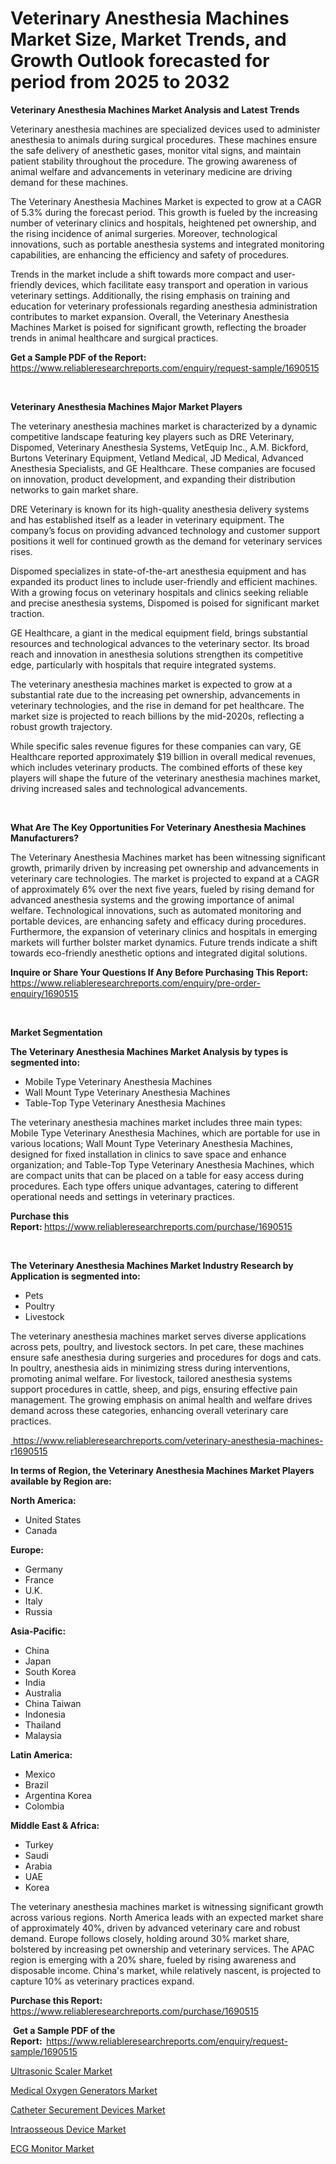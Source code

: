 <p><h1>Veterinary Anesthesia Machines Market Size, Market Trends, and Growth Outlook forecasted for period from 2025 to 2032</h1></p><p><strong>Veterinary Anesthesia Machines Market Analysis and Latest Trends</strong></p>
<p><p>Veterinary anesthesia machines are specialized devices used to administer anesthesia to animals during surgical procedures. These machines ensure the safe delivery of anesthetic gases, monitor vital signs, and maintain patient stability throughout the procedure. The growing awareness of animal welfare and advancements in veterinary medicine are driving demand for these machines.</p><p>The Veterinary Anesthesia Machines Market is expected to grow at a CAGR of 5.3% during the forecast period. This growth is fueled by the increasing number of veterinary clinics and hospitals, heightened pet ownership, and the rising incidence of animal surgeries. Moreover, technological innovations, such as portable anesthesia systems and integrated monitoring capabilities, are enhancing the efficiency and safety of procedures. </p><p>Trends in the market include a shift towards more compact and user-friendly devices, which facilitate easy transport and operation in various veterinary settings. Additionally, the rising emphasis on training and education for veterinary professionals regarding anesthesia administration contributes to market expansion. Overall, the Veterinary Anesthesia Machines Market is poised for significant growth, reflecting the broader trends in animal healthcare and surgical practices.</p></p>
<p><strong>Get a Sample PDF of the Report:&nbsp;</strong> <a href="https://www.reliableresearchreports.com/enquiry/request-sample/1690515?utm_campaign=113&utm_medium=2&utm_source=Github&utm_content=ia&utm_term=04032025&utm_id=veterinary-anesthesia-machines">https://www.reliableresearchreports.com/enquiry/request-sample/1690515</a></p>
<p>&nbsp;</p>
<p><strong>Veterinary Anesthesia Machines Major Market Players</strong></p>
<p><p>The veterinary anesthesia machines market is characterized by a dynamic competitive landscape featuring key players such as DRE Veterinary, Dispomed, Veterinary Anesthesia Systems, VetEquip Inc., A.M. Bickford, Burtons Veterinary Equipment, Vetland Medical, JD Medical, Advanced Anesthesia Specialists, and GE Healthcare. These companies are focused on innovation, product development, and expanding their distribution networks to gain market share.</p><p>DRE Veterinary is known for its high-quality anesthesia delivery systems and has established itself as a leader in veterinary equipment. The company’s focus on providing advanced technology and customer support positions it well for continued growth as the demand for veterinary services rises.</p><p>Dispomed specializes in state-of-the-art anesthesia equipment and has expanded its product lines to include user-friendly and efficient machines. With a growing focus on veterinary hospitals and clinics seeking reliable and precise anesthesia systems, Dispomed is poised for significant market traction.</p><p>GE Healthcare, a giant in the medical equipment field, brings substantial resources and technological advances to the veterinary sector. Its broad reach and innovation in anesthesia solutions strengthen its competitive edge, particularly with hospitals that require integrated systems.</p><p>The veterinary anesthesia machines market is expected to grow at a substantial rate due to the increasing pet ownership, advancements in veterinary technologies, and the rise in demand for pet healthcare. The market size is projected to reach billions by the mid-2020s, reflecting a robust growth trajectory.</p><p>While specific sales revenue figures for these companies can vary, GE Healthcare reported approximately $19 billion in overall medical revenues, which includes veterinary products. The combined efforts of these key players will shape the future of the veterinary anesthesia machines market, driving increased sales and technological advancements.</p></p>
<p>&nbsp;</p>
<p><strong>What Are The Key Opportunities For Veterinary Anesthesia Machines Manufacturers?</strong></p>
<p><p>The Veterinary Anesthesia Machines market has been witnessing significant growth, primarily driven by increasing pet ownership and advancements in veterinary care technologies. The market is projected to expand at a CAGR of approximately 6% over the next five years, fueled by rising demand for advanced anesthesia systems and the growing importance of animal welfare. Technological innovations, such as automated monitoring and portable devices, are enhancing safety and efficacy during procedures. Furthermore, the expansion of veterinary clinics and hospitals in emerging markets will further bolster market dynamics. Future trends indicate a shift towards eco-friendly anesthetic options and integrated digital solutions.</p></p>
<p><strong>Inquire or Share Your Questions If Any Before Purchasing This Report:</strong> <a href="https://www.reliableresearchreports.com/enquiry/pre-order-enquiry/1690515?utm_campaign=113&utm_medium=2&utm_source=Github&utm_content=ia&utm_term=04032025&utm_id=veterinary-anesthesia-machines">https://www.reliableresearchreports.com/enquiry/pre-order-enquiry/1690515</a></p>
<p>&nbsp;</p>
<p><strong>Market Segmentation</strong></p>
<p><strong>The Veterinary Anesthesia Machines Market Analysis by types is segmented into:</strong></p>
<p><ul><li>Mobile Type Veterinary Anesthesia Machines</li><li>Wall Mount Type Veterinary Anesthesia Machines</li><li>Table-Top Type Veterinary Anesthesia Machines</li></ul></p>
<p><p>The veterinary anesthesia machines market includes three main types: Mobile Type Veterinary Anesthesia Machines, which are portable for use in various locations; Wall Mount Type Veterinary Anesthesia Machines, designed for fixed installation in clinics to save space and enhance organization; and Table-Top Type Veterinary Anesthesia Machines, which are compact units that can be placed on a table for easy access during procedures. Each type offers unique advantages, catering to different operational needs and settings in veterinary practices.</p></p>
<p><strong>Purchase this Report:&nbsp;</strong><a href="https://www.reliableresearchreports.com/purchase/1690515?utm_campaign=113&utm_medium=2&utm_source=Github&utm_content=ia&utm_term=04032025&utm_id=veterinary-anesthesia-machines">https://www.reliableresearchreports.com/purchase/1690515</a></p>
<p>&nbsp;</p>
<p><strong>The Veterinary Anesthesia Machines Market Industry Research by Application is segmented into:</strong></p>
<p><ul><li>Pets</li><li>Poultry</li><li>Livestock</li></ul></p>
<p><p>The veterinary anesthesia machines market serves diverse applications across pets, poultry, and livestock sectors. In pet care, these machines ensure safe anesthesia during surgeries and procedures for dogs and cats. In poultry, anesthesia aids in minimizing stress during interventions, promoting animal welfare. For livestock, tailored anesthesia systems support procedures in cattle, sheep, and pigs, ensuring effective pain management. The growing emphasis on animal health and welfare drives demand across these categories, enhancing overall veterinary care practices.</p></p>
<p><a href="https://www.reliableresearchreports.com/veterinary-anesthesia-machines-r1690515?utm_campaign=113&utm_medium=2&utm_source=Github&utm_content=ia&utm_term=04032025&utm_id=veterinary-anesthesia-machines">&nbsp;https://www.reliableresearchreports.com/veterinary-anesthesia-machines-r1690515</a></p>
<p><strong>In terms of Region, the Veterinary Anesthesia Machines Market Players available by Region are:</strong></p>
<p>
    <p> <strong> North America: </strong>
        <ul>
            <li>United States</li>
            <li>Canada</li>
        </ul>
        </p> 
    <p> <strong> Europe: </strong>
        <ul>
            <li>Germany</li>
            <li>France</li>
            <li>U.K.</li>
            <li>Italy</li>
            <li>Russia</li>
        </ul>
        </p> 
    <p> <strong> Asia-Pacific: </strong>
        <ul>
            <li>China</li>
            <li>Japan</li>
            <li>South Korea</li>
            <li>India</li>
            <li>Australia</li>
            <li>China Taiwan</li>
            <li>Indonesia</li>
            <li>Thailand</li>
            <li>Malaysia</li>
        </ul>
        </p> 
    <p> <strong> Latin America: </strong>
        <ul>
            <li>Mexico</li>
            <li>Brazil</li>
            <li>Argentina Korea</li>
            <li>Colombia</li>
        </ul>
        </p> 
    <p> <strong> Middle East & Africa: </strong>
        <ul>
            <li>Turkey</li>
            <li>Saudi</li>
            <li>Arabia</li>
            <li>UAE</li>
            <li>Korea</li>
        </ul>
    </p>
    </p>
<p><p>The veterinary anesthesia machines market is witnessing significant growth across various regions. North America leads with an expected market share of approximately 40%, driven by advanced veterinary care and robust demand. Europe follows closely, holding around 30% market share, bolstered by increasing pet ownership and veterinary services. The APAC region is emerging with a 20% share, fueled by rising awareness and disposable income. China's market, while relatively nascent, is projected to capture 10% as veterinary practices expand.</p></p>
<p><strong>Purchase this Report: </strong><a href="https://www.reliableresearchreports.com/purchase/1690515?utm_campaign=113&utm_medium=2&utm_source=Github&utm_content=ia&utm_term=04032025&utm_id=veterinary-anesthesia-machines">https://www.reliableresearchreports.com/purchase/1690515</a></p>
<p>&nbsp;<strong>Get a Sample PDF of the Report:&nbsp;&nbsp;</strong><a href="https://www.reliableresearchreports.com/enquiry/request-sample/1690515?utm_campaign=113&utm_medium=2&utm_source=Github&utm_content=ia&utm_term=04032025&utm_id=veterinary-anesthesia-machines">https://www.reliableresearchreports.com/enquiry/request-sample/1690515</a></p>
<p><strong></strong></p>
<p><p><a href="https://github.com/oeungcolesh0/Market-Research-Report-List-1/blob/main/ultrasonic-scaler-market.md?utm_campaign=113&utm_medium=2&utm_source=Github&utm_content=ia&utm_term=04032025&utm_id=veterinary-anesthesia-machines">Ultrasonic Scaler Market</a></p><p><a href="https://github.com/neiridionna/Market-Research-Report-List-1/blob/main/medical-oxygen-generators-market.md?utm_campaign=113&utm_medium=2&utm_source=Github&utm_content=ia&utm_term=04032025&utm_id=veterinary-anesthesia-machines">Medical Oxygen Generators Market</a></p><p><a href="https://github.com/anggigpps/Market-Research-Report-List-1/blob/main/catheter-securement-devices-market.md?utm_campaign=113&utm_medium=2&utm_source=Github&utm_content=ia&utm_term=04032025&utm_id=veterinary-anesthesia-machines">Catheter Securement Devices Market</a></p><p><a href="https://github.com/sharphadan/Market-Research-Report-List-1/blob/main/intraosseous-device-market.md?utm_campaign=113&utm_medium=2&utm_source=Github&utm_content=ia&utm_term=04032025&utm_id=veterinary-anesthesia-machines">Intraosseous Device Market</a></p><p><a href="https://github.com/chaiszepkadk/Market-Research-Report-List-1/blob/main/ecg-monitor-market.md?utm_campaign=113&utm_medium=2&utm_source=Github&utm_content=ia&utm_term=04032025&utm_id=veterinary-anesthesia-machines">ECG Monitor Market</a></p></p>